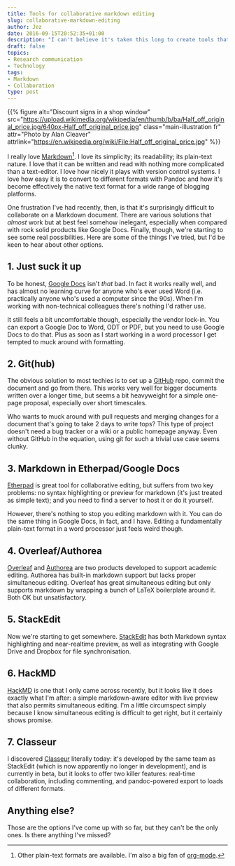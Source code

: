 ```yaml
---
title: Tools for collaborative markdown editing
slug: collaborative-markdown-editing
author: Jez
date: 2016-09-15T20:52:35+01:00
description: "I can't believe it's taken this long to create tools that allow simultaneous editing of markdown documents, but they're finally here."
draft: false
topics:
- Research communication
- Technology
tags:
- Markdown
- Collaboration
type: post
---
```


{{% figure alt="Discount signs in a shop window"
src="https://upload.wikimedia.org/wikipedia/en/thumb/b/ba/Half_off_original_price.jpg/640px-Half_off_original_price.jpg"
class="main-illustration fr"
attr="Photo by Alan Cleaver"
attrlink="https://en.wikipedia.org/wiki/File:Half_off_original_price.jpg" %}}

I really love [Markdown](https://en.wikipedia.org/wiki/Markdown)[^1]. I love its simplicity; its readability; its plain-text nature. I love that it can be written and read with nothing more complicated than a text-editor. I love how nicely it plays with version control systems. I love how easy it is to convert to different formats with Pandoc and how it's become effectively the native text format for a wide range of blogging platforms.

[^1]: Other plain-text formats are available. I'm also a big fan of [org-mode](http://orgmode.org/).

One frustration I've had recently, then, is that it's surprisingly difficult to collaborate on a Markdown document. There are various solutions that *almost* work but at best feel somehow inelegant, especially when compared with rock solid products like Google Docs. Finally, though, we're starting to see some real possibilities. Here are some of the things I've tried, but I'd be keen to hear about other options.

## 1. Just suck it up

To be honest, [Google Docs](https://docs.google.com/) isn't *that* bad. In fact it works really well, and has almost no learning curve for anyone who's ever used Word (i.e. practically anyone who's used a computer since the 90s). When I'm working with non-technical colleagues there's nothing I'd rather use.

It still feels a bit uncomfortable though, especially the vendor lock-in. You can export a Google Doc to Word, ODT or PDF, but you need to use Google Docs to do that. Plus as soon as I start working in a word processor I get tempted to muck around with formatting.

## 2. Git(hub)

The obvious solution to most techies is to set up a [GitHub](https://github.com/) repo, commit the document and go from there. This works very well for bigger documents written over a longer time, but seems a bit heavyweight for a simple one-page proposal, especially over short timescales.

Who wants to muck around with pull requests and merging changes for a document that's going to take 2 days to write tops? This type of project doesn't need a bug tracker or a wiki or a public homepage anyway. Even without GitHub in the equation, using git for such a trivial use case seems clunky.

## 3. Markdown in Etherpad/Google Docs

[Etherpad](http://etherpad.org/) is great tool for collaborative editing, but suffers from two key problems: no syntax highlighting or preview for markdown (it's just treated as simple text); and you need to find a server to host it or do it yourself.

However, there's nothing to stop you editing markdown with it. You can do the same thing in Google Docs, in fact, and I have. Editing a fundamentally plain-text format in a word processor just feels weird though.

## 4. Overleaf/Authorea

[Overleaf](http://overleaf.com/) and [Authorea](http://authorea.com/) are two products developed to support academic editing. Authorea has built-in markdown support but lacks proper simultaneous editing. Overleaf has great simultaneous editing but only supports markdown by wrapping a bunch of LaTeX boilerplate around it. Both OK but unsatisfactory.

## 5. StackEdit

Now we're starting to get somewhere. [StackEdit](https://stackedit.io/) has both Markdown syntax highlighting and near-realtime preview, as well as integrating with Google Drive and Dropbox for file synchronisation.

## 6. HackMD

[HackMD](https://hackmd.io/) is one that I only came across recently, but it looks like it does exactly what I'm after: a simple markdown-aware editor with live preview that also permits simultaneous editing. I'm a little circumspect simply because I know simultaneous editing is difficult to get right, but it certainly shows promise.

## 7. Classeur

I discovered [Classeur](https://classeur.io/) literally today: it's developed by the same team as StackEdit (which is now apparently no longer in development), and is currently in beta, but it looks to offer two killer features: real-time collaboration, including commenting, and pandoc-powered export to loads of different formats.

## Anything else?

Those are the options I've come up with so far, but they can't be the only ones. Is there anything I've missed?
